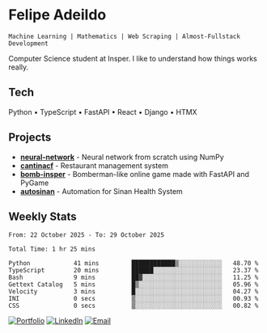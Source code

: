# Felipe Adeildo

```
Machine Learning | Mathematics | Web Scraping | Almost-Fullstack Development
```

Computer Science student at Insper. I like to understand how things works really.

## Tech
Python • TypeScript • FastAPI • React • Django • HTMX

## Projects
- **[neural-network](https://github.com/felipeadeildo/neural-network)** - Neural network from scratch using NumPy
- **[cantinacf](https://github.com/felipeadeildo/cantinacf)** - Restaurant management system
- **[bomb-insper](https://github.com/insper-dev/bomb)** - Bomberman-like online game made with FastAPI and PyGame 
- **[autosinan](https://github.com/felipeadeildo/autosinan)** - Automation for Sinan Health System

## Weekly Stats
<!--START_SECTION:waka-->

```ansi
From: 22 October 2025 - To: 29 October 2025

Total Time: 1 hr 25 mins

Python            41 mins         ████████████▒░░░░░░░░░░░░   48.70 %
TypeScript        20 mins         ██████░░░░░░░░░░░░░░░░░░░   23.37 %
Bash              9 mins          ██▓░░░░░░░░░░░░░░░░░░░░░░   11.25 %
Gettext Catalog   5 mins          █▒░░░░░░░░░░░░░░░░░░░░░░░   05.96 %
Velocity          3 mins          █░░░░░░░░░░░░░░░░░░░░░░░░   04.27 %
INI               0 secs          ▒░░░░░░░░░░░░░░░░░░░░░░░░   00.93 %
CSS               0 secs          ▒░░░░░░░░░░░░░░░░░░░░░░░░   00.82 %
```

<!--END_SECTION:waka-->

[![Portfolio](https://img.shields.io/badge/felipeadeildo.com-FF6B6B?style=flat-square&logo=firefox&logoColor=white)](https://felipeadeildo.com)
[![LinkedIn](https://img.shields.io/badge/LinkedIn-0077B5?style=flat-square&logo=linkedin&logoColor=white)](https://linkedin.com/in/felipeadeildo)
[![Email](https://img.shields.io/badge/Email-D14836?style=flat-square&logo=gmail&logoColor=white)](mailto:contato@felipeadeildo.com)
